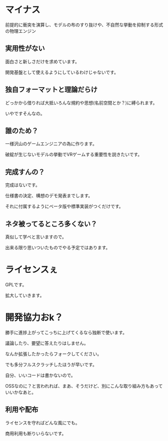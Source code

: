 # マイナス
前提的に衝突を演算し、モデルの布のすり抜けや、不自然な挙動を抑制する形式の物理エンジン

## 実用性がない
面白さと新しさだけを求めています。

開発基盤として使えるようにしているわけじゃないです。
## 独自フォーマットと理論だらけ
どっかから借りれば大抵いろんな規約や思想(名前空間とか？)に縛られます。

いやですそんなの。
## 誰のため？
一様沢山のゲームエンジニアの為に作ります。

破綻が生じないモデルの挙動でVRゲームする重要性を説きたいです。
## 完成すんの？
完成はないです。

仕様書の決定、構想のデモ発表までします。

それに付属するようにベータ版や標準実装がつくだけです。
## ネタ被ってるところ多くない？
真似して学べと言いますので。

出来る限り思いついたものでやる予定ではあります。
# ライセンスぇ
GPLです。

拡大していきます。
# 開発協力おk？
勝手に進捗上がってこっちに上げてくるなら独断で使います。

議論したり、要望に答えたりはしません。

なんか拡張したかったらフォークしてください。

でも多分フルスクラッチしたほうが早いです。

自分、いいコードは書かないので。

OSSなのに？と言われれば、まあ、そうだけど、別にこんな取り組み方もあっていいかなあと。
## 利用や配布
ライセンスを守ればどんな風にでも。

商用利用も断りいらないです。
